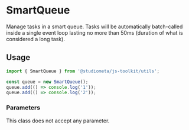 # SmartQueue

Manage tasks in a smart queue. Tasks will be automatically batch-called inside a single event loop lasting no more than 50ms (duration of what is considered a long task).

## Usage

```js
import { SmartQueue } from '@studiometa/js-toolkit/utils';

const queue = new SmartQueue();
queue.add(() => console.log('1'));
queue.add(() => console.log('2'));
```

### Parameters

This class does not accept any parameter.
